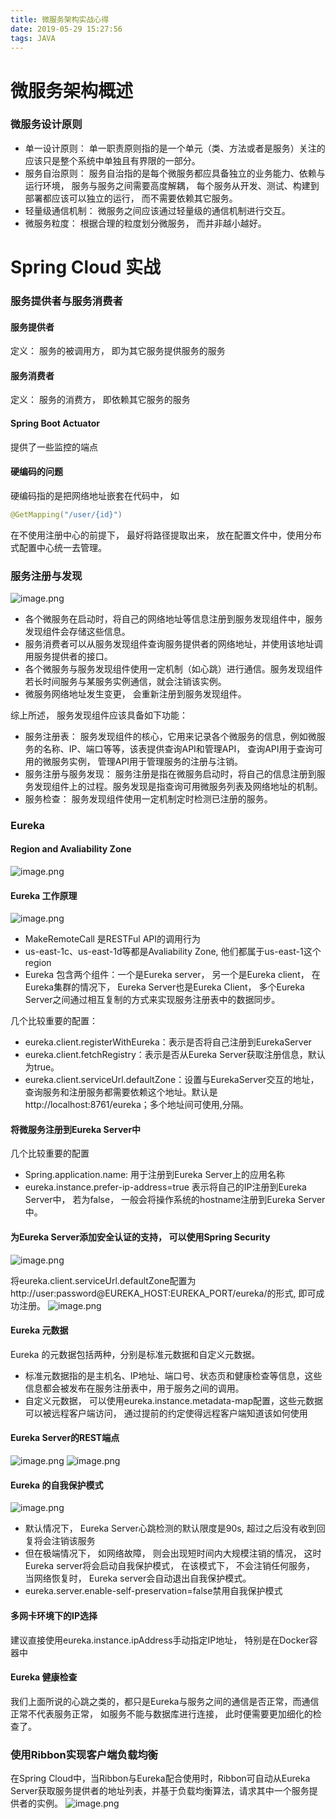 ```yaml
---
title: 微服务架构实战心得
date: 2019-05-29 15:27:56
tags: JAVA
---
```


# 微服务架构概述

### 微服务设计原则
- 单一设计原则： 单一职责原则指的是一个单元（类、方法或者是服务）关注的应该只是整个系统中单独且有界限的一部分。
- 服务自治原则： 服务自治指的是每个微服务都应具备独立的业务能力、依赖与运行环境， 服务与服务之间需要高度解耦， 每个服务从开发、测试、构建到部署都应该可以独立的运行， 而不需要依赖其它服务。
- 轻量级通信机制： 微服务之间应该通过轻量级的通信机制进行交互。
- 微服务粒度： 根据合理的粒度划分微服务， 而并非越小越好。

<!--more-->

# Spring Cloud 实战

### 服务提供者与服务消费者

#### 服务提供者
定义： 服务的被调用方， 即为其它服务提供服务的服务


#### 服务消费者
定义： 服务的消费方， 即依赖其它服务的服务


#### Spring Boot Actuator
提供了一些监控的端点

#### 硬编码的问题
硬编码指的是把网络地址嵌套在代码中， 如
```java
@GetMapping("/user/{id}")
```
在不使用注册中心的前提下， 最好将路径提取出来， 放在配置文件中，使用分布式配置中心统一去管理。

### 服务注册与发现
![image.png](https://upload-images.jianshu.io/upload_images/13918038-ea202a8b6cfc0a3f.png?imageMogr2/auto-orient/strip%7CimageView2/2/w/1240)
- 各个微服务在启动时，将自己的网络地址等信息注册到服务发现组件中，服务发现组件会存储这些信息。
- 服务消费者可以从服务发现组件查询服务提供者的网络地址，并使用该地址调用服务提供者的接口。
- 各个微服务与服务发现组件使用一定机制（如心跳）进行通信。服务发现组件若长时间服务与某服务实例通信，就会注销该实例。
- 微服务网络地址发生变更， 会重新注册到服务发现组件。

综上所述， 服务发现组件应该具备如下功能：
- 服务注册表： 服务发现组件的核心，它用来记录各个微服务的信息，例如微服务的名称、IP、端口等等，该表提供查询API和管理API， 查询API用于查询可用的微服务实例， 管理API用于管理服务的注册与注销。
- 服务注册与服务发现： 服务注册是指在微服务启动时，将自己的信息注册到服务发现组件上的过程。服务发现是指查询可用微服务列表及网络地址的机制。
- 服务检查： 服务发现组件使用一定机制定时检测已注册的服务。

### Eureka

#### Region and Avaliability Zone
![image.png](https://upload-images.jianshu.io/upload_images/13918038-23d39681d04f8e38.png?imageMogr2/auto-orient/strip%7CimageView2/2/w/1240)

#### Eureka 工作原理
![image.png](https://upload-images.jianshu.io/upload_images/13918038-a502e8b0978441bc.png?imageMogr2/auto-orient/strip%7CimageView2/2/w/1240)
- MakeRemoteCall 是RESTFul API的调用行为
- us-east-1c、us-east-1d等都是Avaliability Zone, 他们都属于us-east-1这个region
- Eureka 包含两个组件：一个是Eureka server， 另一个是Eureka client， 在Eureka集群的情况下， Eureka Server也是Eureka Client， 多个Eureka Server之间通过相互复制的方式来实现服务注册表中的数据同步。

几个比较重要的配置：
- eureka.client.registerWithEureka：表示是否将自己注册到EurekaServer
- eureka.client.fetchRegistry：表示是否从Eureka Server获取注册信息，默认为true。
- eureka.client.serviceUrl.defaultZone：设置与EurekaServer交互的地址，查询服务和注册服务都需要依赖这个地址。默认是http://localhost:8761/eureka；多个地址间可使用,分隔。

#### 将微服务注册到Eureka Server中
几个比较重要的配置
- Spring.application.name: 用于注册到Eureka Server上的应用名称
- eureka.instance.prefer-ip-address=true 表示将自己的IP注册到Eureka Server中， 若为false， 一般会将操作系统的hostname注册到Eureka Server中。

#### 为Eureka Server添加安全认证的支持， 可以使用Spring Security
![image.png](https://upload-images.jianshu.io/upload_images/13918038-26f6b2a271ef2fc1.png?imageMogr2/auto-orient/strip%7CimageView2/2/w/1240)  

   将eureka.client.serviceUrl.defaultZone配置为http://user:password@EUREKA_HOST:EUREKA_PORT/eureka/的形式, 即可成功注册。
![image.png](https://upload-images.jianshu.io/upload_images/13918038-3ee039946a47b453.png?imageMogr2/auto-orient/strip%7CimageView2/2/w/1240)

#### Eureka 元数据
Eureka 的元数据包括两种，分别是标准元数据和自定义元数据。

- 标准元数据指的是主机名、IP地址、端口号、状态页和健康检查等信息，这些信息都会被发布在服务注册表中，用于服务之间的调用。
- 自定义元数据， 可以使用eureka.instance.metadata-map配置，这些元数据可以被远程客户端访问， 通过提前的约定使得远程客户端知道该如何使用

#### Eureka Server的REST端点
![image.png](https://upload-images.jianshu.io/upload_images/13918038-0d8849fe445595af.png?imageMogr2/auto-orient/strip%7CimageView2/2/w/1240)
![image.png](https://upload-images.jianshu.io/upload_images/13918038-1420a77c674b973d.png?imageMogr2/auto-orient/strip%7CimageView2/2/w/1240)

#### Eureka 的自我保护模式
![image.png](https://upload-images.jianshu.io/upload_images/13918038-65a9f43bcd1a020a.png?imageMogr2/auto-orient/strip%7CimageView2/2/w/1240)

- 默认情况下， Eureka Server心跳检测的默认限度是90s, 超过之后没有收到回复将会注销该服务
- 但在极端情况下， 如网络故障， 则会出现短时间内大规模注销的情况， 这时Eureka server将会启动自我保护模式， 在该模式下， 不会注销任何服务， 当网络恢复时， Eureka server会自动退出自我保护模式。
- eureka.server.enable-self-preservation=false禁用自我保护模式

#### 多网卡环境下的IP选择
建议直接使用eureka.instance.ipAddress手动指定IP地址， 特别是在Docker容器中

#### Eureka 健康检查
我们上面所说的心跳之类的，都只是Eureka与服务之间的通信是否正常，而通信正常不代表服务正常， 如服务不能与数据库进行连接， 此时便需要更加细化的检查了。


### 使用Ribbon实现客户端负载均衡
在Spring Cloud中，当Ribbon与Eureka配合使用时，Ribbon可自动从Eureka Server获取服务提供者的地址列表，并基于负载均衡算法，请求其中一个服务提供者的实例。
![image.png](https://upload-images.jianshu.io/upload_images/13918038-6285ccb925df4da5.png?imageMogr2/auto-orient/strip%7CimageView2/2/w/1240)

